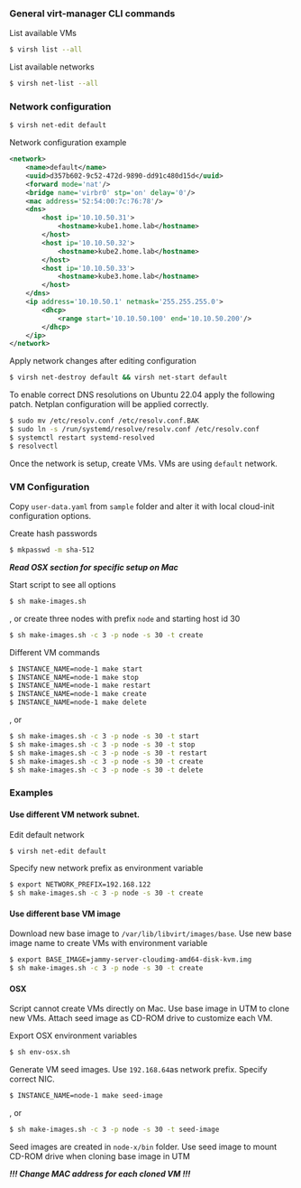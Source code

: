 ### General virt-manager CLI commands
List available VMs
```bash
$ virsh list --all
```

List available networks
```bash
$ virsh net-list --all
```
### Network configuration
```bash
$ virsh net-edit default
```
Network configuration example
```xml
<network>
    <name>default</name>
    <uuid>d357b602-9c52-472d-9890-dd91c480d15d</uuid>
    <forward mode='nat'/>
    <bridge name='virbr0' stp='on' delay='0'/>
    <mac address='52:54:00:7c:76:78'/>
    <dns>
        <host ip='10.10.50.31'>
            <hostname>kube1.home.lab</hostname>
        </host>
        <host ip='10.10.50.32'>
            <hostname>kube2.home.lab</hostname>
        </host>
        <host ip='10.10.50.33'>
            <hostname>kube3.home.lab</hostname>
        </host>
    </dns>
    <ip address='10.10.50.1' netmask='255.255.255.0'>
        <dhcp>
            <range start='10.10.50.100' end='10.10.50.200'/>
        </dhcp>
    </ip>
</network>
```
Apply network changes after editing configuration
```bash
$ virsh net-destroy default && virsh net-start default
```
To enable correct DNS resolutions on Ubuntu 22.04 apply the following patch. Netplan configuration will be applied correctly.
```bash
$ sudo mv /etc/resolv.conf /etc/resolv.conf.BAK
$ sudo ln -s /run/systemd/resolve/resolv.conf /etc/resolv.conf
$ systemctl restart systemd-resolved
$ resolvectl
```
Once the network is setup, create VMs. VMs are using `default` network. 

### VM Configuration
Copy `user-data.yaml` from `sample` folder and alter it with local cloud-init configuration options.

Create hash passwords
```bash
$ mkpasswd -m sha-512
```
_**Read OSX section for specific setup on Mac**_

Start script to see all options
```bash
$ sh make-images.sh
```
, or create three nodes with prefix `node` and starting host id 30 
```bash
$ sh make-images.sh -c 3 -p node -s 30 -t create
```
Different VM commands
```bash
$ INSTANCE_NAME=node-1 make start
$ INSTANCE_NAME=node-1 make stop
$ INSTANCE_NAME=node-1 make restart
$ INSTANCE_NAME=node-1 make create
$ INSTANCE_NAME=node-1 make delete
```
, or
```bash
$ sh make-images.sh -c 3 -p node -s 30 -t start
$ sh make-images.sh -c 3 -p node -s 30 -t stop
$ sh make-images.sh -c 3 -p node -s 30 -t restart
$ sh make-images.sh -c 3 -p node -s 30 -t create
$ sh make-images.sh -c 3 -p node -s 30 -t delete
```
### Examples
#### Use different VM network subnet. 

Edit default network
```bash
$ virsh net-edit default
```
Specify new network prefix as environment variable
```bash
$ export NETWORK_PREFIX=192.168.122
$ sh make-images.sh -c 3 -p node -s 30 -t create
```
#### Use different base VM image

Download new base image to `/var/lib/libvirt/images/base`. Use new base image name to create VMs with environment variable
```bash
$ export BASE_IMAGE=jammy-server-cloudimg-amd64-disk-kvm.img
$ sh make-images.sh -c 3 -p node -s 30 -t create
```

#### OSX
Script cannot create VMs directly on Mac. Use base image in UTM to clone new VMs. Attach seed image as CD-ROM drive to customize each VM.

Export OSX environment variables
```bash
$ sh env-osx.sh
```

Generate VM seed images. Use `192.168.64`as network prefix. Specify correct NIC. 
```bash
$ INSTANCE_NAME=node-1 make seed-image
```
, or
```bash
$ sh make-images.sh -c 3 -p node -s 30 -t seed-image
```
Seed images are created in `node-x/bin` folder. Use seed image to mount CD-ROM drive when cloning base image in UTM

**_!!! Change MAC address for each cloned VM !!!_**
